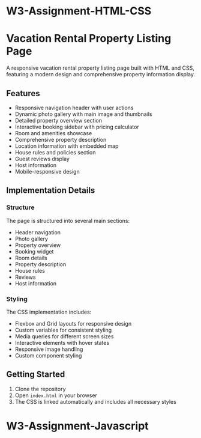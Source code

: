 # W3-Assignment-HTML-CSS
# Vacation Rental Property Listing Page

A responsive vacation rental property listing page built with HTML and CSS, featuring a modern design and comprehensive property information display.

## Features

- Responsive navigation header with user actions
- Dynamic photo gallery with main image and thumbnails
- Detailed property overview section
- Interactive booking sidebar with pricing calculator
- Room and amenities showcase
- Comprehensive property description
- Location information with embedded map
- House rules and policies section
- Guest reviews display
- Host information
- Mobile-responsive design

## Implementation Details

### Structure

The page is structured into several main sections:
- Header navigation
- Photo gallery
- Property overview
- Booking widget
- Room details
- Property description
- House rules
- Reviews
- Host information

### Styling

The CSS implementation includes:
- Flexbox and Grid layouts for responsive design
- Custom variables for consistent styling
- Media queries for different screen sizes
- Interactive elements with hover states
- Responsive image handling
- Custom component styling

## Getting Started

1. Clone the repository
2. Open `index.html` in your browser
3. The CSS is linked automatically and includes all necessary styles
# W3-Assignment-Javascript
